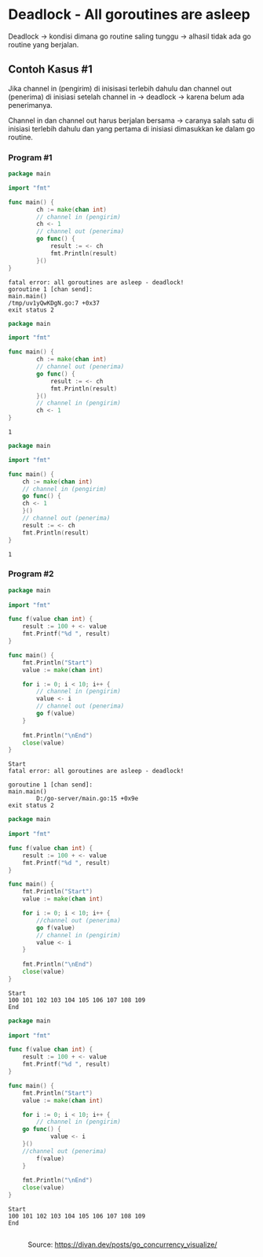 # Deadlock - All goroutines are asleep

Deadlock -> kondisi dimana go routine saling tunggu -> alhasil tidak ada go routine yang berjalan.

## Contoh Kasus #1

Jika channel in (pengirim) di inisisasi terlebih dahulu dan channel out (penerima) di inisiasi setelah channel in -> deadlock -> karena belum ada penerimanya.

Channel in dan channel out harus berjalan bersama -> caranya salah satu di inisiasi terlebih dahulu dan yang pertama di inisiasi dimasukkan ke dalam go routine.

### Program #1

```go
package main

import "fmt"

func main() {
        ch := make(chan int)
        // channel in (pengirim)
        ch <- 1
        // channel out (penerima)
        go func() {
            result := <- ch
            fmt.Println(result)
        }()
}
```

```
fatal error: all goroutines are asleep - deadlock!
goroutine 1 [chan send]:
main.main()
/tmp/uv1yQwKDgN.go:7 +0x37
exit status 2
```

```go
package main

import "fmt"

func main() {
        ch := make(chan int)
        // channel out (penerima)
        go func() {
            result := <- ch
            fmt.Println(result)
        }()
        // channel in (pengirim)
        ch <- 1
}
```

```
1
```

```go
package main

import "fmt"

func main() {
    ch := make(chan int)
    // channel in (pengirim)
    go func() {
	ch <- 1
    }()
    // channel out (penerima)
    result := <- ch
    fmt.Println(result)
}
```

```
1
```

### Program #2

```go
package main
  
import "fmt"

func f(value chan int) {
    result := 100 + <- value
    fmt.Printf("%d ", result)
}

func main() {
    fmt.Println("Start")
    value := make(chan int)

    for i := 0; i < 10; i++ {
        // channel in (pengirim)
        value <- i
        // channel out (penerima)
        go f(value)
    }
    
    fmt.Println("\nEnd")
    close(value)
}
```

```
Start
fatal error: all goroutines are asleep - deadlock!

goroutine 1 [chan send]:
main.main()
        D:/go-server/main.go:15 +0x9e
exit status 2
```

```go
package main
  
import "fmt"

func f(value chan int) {
    result := 100 + <- value
    fmt.Printf("%d ", result)
}

func main() {
    fmt.Println("Start")
    value := make(chan int)

    for i := 0; i < 10; i++ {
        //channel out (penerima)
        go f(value)
        // channel in (pengirim)
        value <- i
    }
    
    fmt.Println("\nEnd")
    close(value)
}
```

```
Start
100 101 102 103 104 105 106 107 108 109 
End
```

```go
package main
  
import "fmt"

func f(value chan int) {
    result := 100 + <- value
    fmt.Printf("%d ", result)
}

func main() {
    fmt.Println("Start")
    value := make(chan int)

    for i := 0; i < 10; i++ {
        // channel in (pengirim)
	go func() {
	        value <- i
	}()
	//channel out (penerima)
        f(value)
    }
    
    fmt.Println("\nEnd")
    close(value)
}
```

```
Start
100 101 102 103 104 105 106 107 108 109 
End
```

<figure><img src="https://divan.dev/demos/gifs/hello.gif" alt=""><figcaption><p>Source: <a href="https://divan.dev/posts/go_concurrency_visualize/">https://divan.dev/posts/go_concurrency_visualize/</a></p></figcaption></figure>
